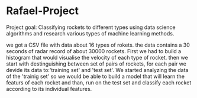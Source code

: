 # Rafael-Project
Project goal:
Classifying rockets to different types using data science algorithms 
and research various types of machine learning methods.

we got a CSV file with data about 16 types of rokets. the data contains a 30 seconds of radar record of about 30000 rockets.
First we had to build a histogram that would visualise the velocity of each type of rocket.
then we start with destinguishing between set of pairs of rockets, for each pair we devide its data to:'training set' and 'test set'.
We started analyzing the data of the 'trainig set' so we would be able to build a model that will learn the featurs of each rocket and than, run on the test set and classify each rocket according to its individual features.
